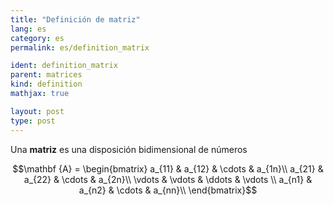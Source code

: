 ```yaml
---
title: "Definición de matriz"
lang: es
category: es
permalink: es/definition_matrix

ident: definition_matrix
parent: matrices
kind: definition
mathjax: true

layout: post
type: post
---
```


Una **matriz** es una disposición bidimensional de números

$$\mathbf {A} =
\begin{bmatrix}
a_{11} & a_{12} & \cdots  & a_{1n}\\
a_{21} & a_{22} & \cdots  & a_{2n}\\
\vdots  & \vdots  & \ddots  & \vdots \\
a_{n1} & a_{n2} & \cdots  & a_{nn}\\
\end{bmatrix}$$